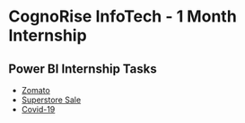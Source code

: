 </head>
<body>
    <div class="container">
        <h1>CognoRise InfoTech - 1 Month Internship</h1>
        <h2>Power BI Internship Tasks</h2>
        <ul>
            <li><a href="https://aii01-my.sharepoint.com/:f:/g/personal/manishdixit_bda23_aidtm_ac_in/Em2Qeu29StlBkMidNFFTricBb9B4HDXvxv_XkX0l9nkWaw?e=MBspP8" target="_blank">Zomato</a></li>
            <li><a href="https://aii01-my.sharepoint.com/:f:/g/personal/manishdixit_bda23_aidtm_ac_in/EoA7P2yJLrxKu8N2XlzjRrABopz10PZHjPi1peDI0Q7-oA?e=EHuxui" target="_blank">Superstore Sale</a></li>
            <li><a href="https://aii01-my.sharepoint.com/:f:/g/personal/manishdixit_bda23_aidtm_ac_in/EvY7WukCbI9Bl07M9H5xYoUBasqD_rhnYemaN16HMMw3zQ?e=qyfg3v" target="_blank">Covid-19</a></li>
        </ul>
    </div>
</body>
</html>

